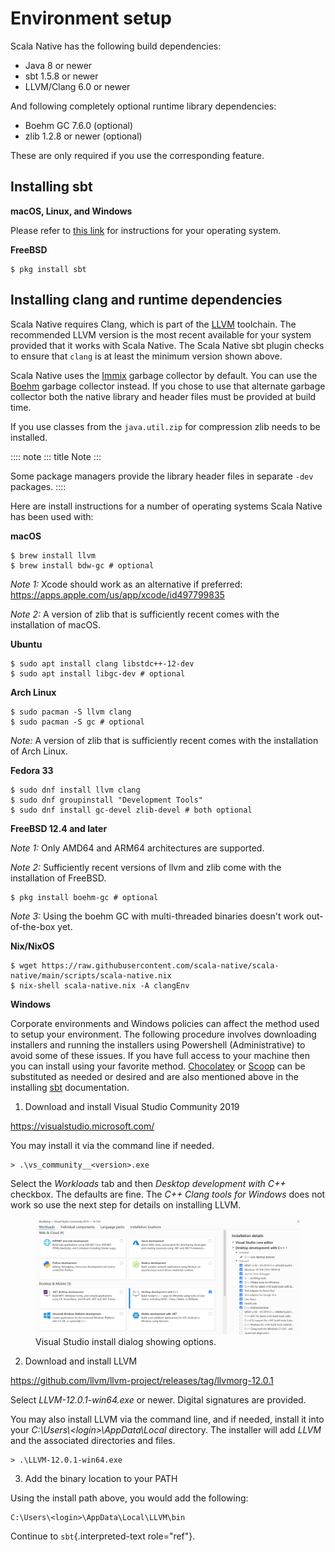# Environment setup

Scala Native has the following build dependencies:

-   Java 8 or newer
-   sbt 1.5.8 or newer
-   LLVM/Clang 6.0 or newer

And following completely optional runtime library dependencies:

-   Boehm GC 7.6.0 (optional)
-   zlib 1.2.8 or newer (optional)

These are only required if you use the corresponding feature.

## Installing sbt

**macOS, Linux, and Windows**

Please refer to [this
link](https://www.scala-sbt.org/release/docs/Setup.html) for
instructions for your operating system.

**FreeBSD**

``` shell
$ pkg install sbt
```

## Installing clang and runtime dependencies

Scala Native requires Clang, which is part of the
[LLVM](https://llvm.org) toolchain. The recommended LLVM version is the
most recent available for your system provided that it works with Scala
Native. The Scala Native sbt plugin checks to ensure that
`clang` is at least the minimum version shown above.

Scala Native uses the
[Immix](https://www.cs.utexas.edu/users/speedway/DaCapo/papers/immix-pldi-2008.pdf)
garbage collector by default. You can use the
[Boehm](https://github.com/ivmai/bdwgc) garbage collector instead. If
you chose to use that alternate garbage collector both the native
library and header files must be provided at build time.

If you use classes from the `java.util.zip` for compression
zlib needs to be installed.

:::: note
::: title
Note
:::

Some package managers provide the library header files in separate
`-dev` packages.
::::

Here are install instructions for a number of operating systems Scala
Native has been used with:

**macOS**

``` shell
$ brew install llvm
$ brew install bdw-gc # optional
```

*Note 1:* Xcode should work as an alternative if preferred:
<https://apps.apple.com/us/app/xcode/id497799835>

*Note 2:* A version of zlib that is sufficiently recent comes with the
installation of macOS.

**Ubuntu**

``` shell
$ sudo apt install clang libstdc++-12-dev
$ sudo apt install libgc-dev # optional
```

**Arch Linux**

``` shell
$ sudo pacman -S llvm clang
$ sudo pacman -S gc # optional
```

*Note:* A version of zlib that is sufficiently recent comes with the
installation of Arch Linux.

**Fedora 33**

``` shell
$ sudo dnf install llvm clang
$ sudo dnf groupinstall "Development Tools"
$ sudo dnf install gc-devel zlib-devel # both optional
```

**FreeBSD 12.4 and later**

*Note 1:* Only AMD64 and ARM64 architectures are supported.

*Note 2:* Sufficiently recent versions of llvm and zlib come with the
installation of FreeBSD.

``` shell
$ pkg install boehm-gc # optional
```

*Note 3:* Using the boehm GC with multi-threaded binaries doesn\'t work
out-of-the-box yet.

**Nix/NixOS**

``` shell
$ wget https://raw.githubusercontent.com/scala-native/scala-native/main/scripts/scala-native.nix
$ nix-shell scala-native.nix -A clangEnv
```

**Windows**

Corporate environments and Windows policies can affect the method used
to setup your environment. The following procedure involves downloading
installers and running the installers using Powershell (Administrative)
to avoid some of these issues. If you have full access to your machine
then you can install using your favorite method.
[Chocolatey](https://chocolatey.org/) or [Scoop](https://scoop.sh/) can
be substituted as needed or desired and are also mentioned above in the
installing [sbt](./sbt.md) documentation.

1.  Download and install Visual Studio Community 2019

<https://visualstudio.microsoft.com/>

You may install it via the command line if needed.

``` shell
> .\vs_community__<version>.exe
```

Select the *Workloads* tab and then *Desktop development with C++*
checkbox. The defaults are fine. The *C++ Clang tools for Windows* does
not work so use the next step for details on installing LLVM.

<figure>
<img src="vs-install.png" alt="vs-install.png" />
<figcaption>Visual Studio install dialog showing options.</figcaption>
</figure>

2.  Download and install LLVM

<https://github.com/llvm/llvm-project/releases/tag/llvmorg-12.0.1>

Select *LLVM-12.0.1-win64.exe* or newer. Digital signatures are
provided.

You may also install LLVM via the command line, and if needed, install
it into your *C:\\Users\\\<login\>\\AppData\\Local* directory. The
installer will add *LLVM* and the associated directories and files.

``` shell
> .\LLVM-12.0.1-win64.exe
```

3.  Add the binary location to your PATH

Using the install path above, you would add the following:

``` shell
C:\Users\<login>\AppData\Local\LLVM\bin
```

Continue to `sbt`{.interpreted-text role="ref"}.
